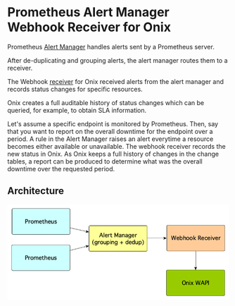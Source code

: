 # Prometheus Alert Manager Webhook Receiver for Onix

Prometheus [Alert Manager](https://prometheus.io/docs/alerting/alertmanager/) handles alerts sent by a Prometheus server. 

After de-duplicating and grouping alerts, the alert manager routes them to a receiver.

The Webhook [receiver](https://prometheus.io/docs/alerting/configuration/#webhook_config) for Onix received alerts from the alert manager
and records status changes for specific resources.

Onix creates a full auditable history of status changes which can be queried, for example, to obtain SLA information.

Let's assume a specific endpoint is monitored by Prometheus. 
Then, say that you want to report on the overall downtime for the endpoint over a period.
A rule in the Alert Manager raises an alert everytime a resource becomes either available or unavailable.
The webhook receiver records the new status in Onix. 
As Onix keeps a full history of changes in the change tables, a report can be produced to determine what was the overall 
downtime over the requested period.

## Architecture

![Onix webhook receiver](./docs/arc.png)
